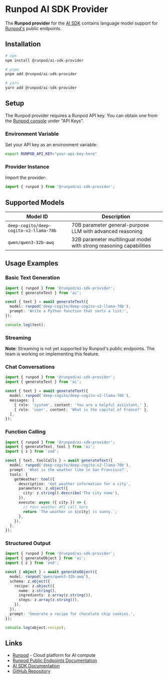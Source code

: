# Runpod AI SDK Provider

The **Runpod provider** for the [AI SDK](https://ai-sdk.dev/docs) contains language model support for [Runpod's](https://runpod.io) public endpoints.

## Installation

```bash
# npm
npm install @runpod/ai-sdk-provider

# pnpm
pnpm add @runpod/ai-sdk-provider

# yarn
yarn add @runpod/ai-sdk-provider
```

## Setup

The Runpod provider requires a Runpod API key. You can obtain one from the [Runpod console](https://console.runpod.io/user/settings) under "API Keys".

### Environment Variable

Set your API key as an environment variable:

```bash
export RUNPOD_API_KEY="your-api-key-here"
```

### Provider Instance

Import the provider:

```ts
import { runpod } from '@runpod/ai-sdk-provider';
```

## Supported Models

| Model ID                               | Description                                                         |
| -------------------------------------- | ------------------------------------------------------------------- |
| `deep-cogito/deep-cogito-v2-llama-70b` | 70B parameter general-purpose LLM with advanced reasoning           |
| `qwen/qwen3-32b-awq`                   | 32B parameter multilingual model with strong reasoning capabilities |

## Usage Examples

### Basic Text Generation

```ts
import { runpod } from '@runpod/ai-sdk-provider';
import { generateText } from 'ai';

const { text } = await generateText({
  model: runpod('deep-cogito/deep-cogito-v2-llama-70b'),
  prompt: 'Write a Python function that sorts a list:',
});

console.log(text);
```

### Streaming

**Note**: Streaming is not yet supported by Runpod's public endpoints. The team is working on implementing this feature.

### Chat Conversations

```ts
import { runpod } from '@runpod/ai-sdk-provider';
import { generateText } from 'ai';

const { text } = await generateText({
  model: runpod('deep-cogito/deep-cogito-v2-llama-70b'),
  messages: [
    { role: 'system', content: 'You are a helpful assistant.' },
    { role: 'user', content: 'What is the capital of France?' },
  ],
});
```

### Function Calling

```ts
import { runpod } from '@runpod/ai-sdk-provider';
import { generateText, tool } from 'ai';
import { z } from 'zod';

const { text, toolCalls } = await generateText({
  model: runpod('deep-cogito/deep-cogito-v2-llama-70b'),
  prompt: 'What is the weather like in San Francisco?',
  tools: {
    getWeather: tool({
      description: 'Get weather information for a city',
      parameters: z.object({
        city: z.string().describe('The city name'),
      }),
      execute: async ({ city }) => {
        // Your weather API call here
        return `The weather in ${city} is sunny.`;
      },
    }),
  },
});
```

### Structured Output

```ts
import { runpod } from '@runpod/ai-sdk-provider';
import { generateObject } from 'ai';
import { z } from 'zod';

const { object } = await generateObject({
  model: runpod('qwen/qwen3-32b-awq'),
  schema: z.object({
    recipe: z.object({
      name: z.string(),
      ingredients: z.array(z.string()),
      steps: z.array(z.string()),
    }),
  }),
  prompt: 'Generate a recipe for chocolate chip cookies.',
});

console.log(object.recipe);
```

## Links

- [Runpod](https://runpod.io) - Cloud platform for AI compute
- [Runpod Public Endpoints Documentation](https://docs.runpod.io/hub/public-endpoints)
- [AI SDK Documentation](https://ai-sdk.dev/docs)
- [GitHub Repository](https://github.com/runpod/ai-sdk-provider)
